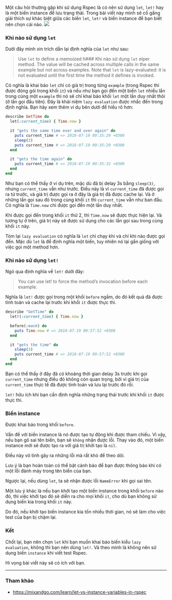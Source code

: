 Một câu hỏi thường gặp khi sử dụng Rspec là có nên sử dụng `let`, `let!` hay là một biến instance để lưu trạng thái. Trong bài viết này mình sẽ cố gắng giải thích sự khác biệt giữa các biến `let`, `let!` và biến instance để bạn biết nên chọn cái nào.
![](https://images.viblo.asia/6e762e77-85e9-4715-bb48-9d02dc98089d.png)

### Khi nào sử dụng `let`

Dưới đây mình xin trích dẫn lại định nghĩa của `let` như sau:

> Use `let` to define a memoized h### Khi nào sử dụng `let`
elper method. The value will be cached across multiple calls in the same example but not across examples. Note that `let` is lazy-evaluated: it is not evaluated until the first time the method it defines is invoked.

Có nghĩa là khai báo `let` chỉ có giá trị trong từng `example` (trong Rspec thì được đóng gói trong khối `it`) và nếu như bạn gọi đến một biến `let` nhiều lần trong cùng một `example` thì nó sẽ chỉ khai báo khối `let` một lần duy nhất thôi (ở lần gọi đầu tiên). Đây là khái niệm `lazy evaluation` được nhắc đến trong định nghĩa. Bạn hãy xem thêm ví dụ bên dưới để hiểu rõ hơn:

```ruby
describe GetTime do
  let(:current_time) { Time.now }

  it "gets the same time over and over again" do
    puts current_time # => 2018-07-19 09:35:29 +0300
    sleep(3)
    puts current_time # => 2018-07-19 09:35:29 +0300
  end

  it "gets the time again" do
    puts current_time # => 2018-07-19 09:35:32 +0300
  end
end
```

Như bạn có thể thấy ở ví dụ trên, mặc dù đã bị delay 3s bằng `sleep(3)`, nhưng `current_time` vẫn như trước. Điều này là vì `current_time` đã được gọi ra từ trước, và giá trị được gọi ra ở đây là giá trị đã được cache lại. Và ở những lần gọi sau đó trong cùng khối `it` thì `current_time` vẫn như ban đầu. Có nghĩa là `Time.now` chỉ được gọi đến một lần duy nhất.

Khi được gọi đến trong khối `it` thứ 2, thì `Time.now` sẽ được thực hiện lại. Và tương tự ở trên, giá trị này sẽ được sử dụng cho các lần gọi sau trong cùng khối `it` này.

Tóm lại `lazy evaluation` có nghĩa là `let` chỉ chạy khi và chỉ khi nào được gọi đến. Mặc dù `let` là để định nghĩa một biến, tuy nhiên nó lại gần giống với việc gọi một method hơn.

### Khi nào sử dụng `let!`

Ngó qua định nghĩa về `let!` dưới đây:

> You can use let! to force the method’s invocation before each example.

Nghĩa là `let!` được gọi trong một khối `before` ngầm, do đó kết quả đã được tính toán và cache lại trước khi khổi `it` được thực thi.

```ruby
describe "GetTime" do
  let!(:current_time) { Time.now }

  before(:each) do
    puts Time.now # => 2018-07-19 09:57:52 +0300
  end

  it "gets the time" do
    sleep(3)
    puts current_time # => 2018-07-19 09:57:52 +0300
  end
end
```

Bạn có thể thấy ở đây đã có khoảng thời gian delay 3s trước khi gọi `current_time` nhưng điều đó không còn quan trọng, bởi vì giá trị của `current_time` thực tế đã được tính toán và lưu lại trước đó rồi.

`let!` hữu ích khi bạn cần định nghĩa những trạng thái trước khi khối `it` được thực thi.

### Biến instance
Được khai báo trong khối `before`.

Vấn đề với biến instance là nó được tạo tự động khi được tham chiếu. Vì vậy, nếu bạn gõ sai tên biến, bạn sẽ `không` nhận được lỗi. Thay vào đó, một biến instance mới sẽ được tạo ra với giá trị khởi tạo là `nil`.

Điều này vô tình gây ra những lỗi mà rất khó để theo dõi.

Lưu ý là bạn hoàn toàn có thể bật cảnh báo để bạn được thông báo khi có một lỗi đánh máy trong tên biến của bạn.

Ngược lại, nếu dùng `let`, ta sẽ nhận được lỗi `NameError` khi gọi sai tên.

Một lưu ý khác là nếu bạn khởi tạo một biến instance trong khối `before` nào đó, thì việc khởi tạo đó sẽ  diễn ra cho mọi khối `it`, cho dù bạn không sử dụng biến kia trong khối `it` này.

Do đó, nếu khởi tạo biến instance kia tốn nhiều thời gian, nó sẽ làm cho việc test của bạn bị chậm lại.

### Kết

Chốt lại, bạn nên chọn `let` khi bạn muốn khai báo biến kiểu `lazy evaluation`, không thì bạn nên dùng `let!`. Và theo mình là không nên sử dụng biến `instance` khi viết test Rspec.

Hi vọng bài viết này sẽ có ích với bạn.

***

### Tham khảo
- https://mixandgo.com/learn/let-vs-instance-variables-in-rspec